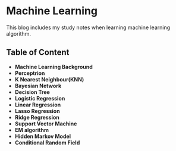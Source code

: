 # Machine Learning
This blog includes my study notes when learning machine learning algorithm.

## Table of Content
- **Machine Learning Background**
- **Perceptrion**
- **K Nearest Neighbour(KNN)**
- **Bayesian Network**
- **Decision Tree**
- **Logistic Regression**
- **Linear Regression**
- **Lasso Regression**
- **Ridge Regression**
- **Support Vector Machine**
- **EM algorithm**
- **Hidden Markov Model**
- **Conditional Random Field**

